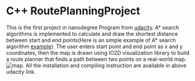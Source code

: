# C++ RoutePlanningProject
This is the first project in nanodegree Program from [udacity](https://github.com/udacity/CppND-Route-Planning-Project). A* search algorithms is implemented to calculate and draw the shortest distance between start and end points(Here is an simple example of A* search algorithm [example](https://github.com/Kindiras/Udacity_Advanced_CPlusPlus/blob/main/A*SearchPathFinding/PathFinding.cpp)). The user enters start point and end point as x and y coordinates, then the map is drawn  using IO2D visualization library to build a route planner that finds a path between two points on a real-world map.
![map](https://user-images.githubusercontent.com/42945839/146244112-2adeaa41-25a2-49e6-8bae-4e6c9af9e61a.png).
All the installation and compiling instruction are available in above udacity link. 
